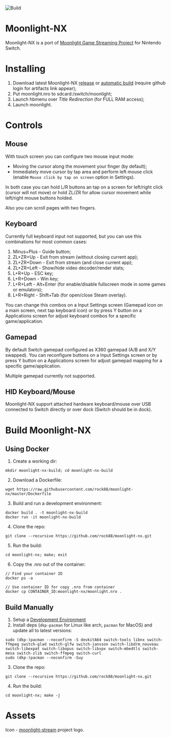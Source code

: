 ![Build](https://github.com/rock88/moonlight-nx/workflows/Build/badge.svg)

# Moonlight-NX

Moonlight-NX is a port of [Moonlight Game Streaming Project](https://github.com/moonlight-stream "Moonlight Game Streaming Project") for Nintendo Switch.

# Installing
1. Download latest Moonlight-NX [release](https://github.com/rock88/moonlight-nx/releases) or [automatic build](https://github.com/rock88/moonlight-nx/actions?query=workflow%3ABuild+is%3Asuccess) (require github login for artifacts link appear);
2. Put moonlight.nro to sdcard:/switch/moonlight;
3. Launch hbmenu over *Title Redirection* (for FULL RAM access);
4. Launch moonlight.

# Controls
## Mouse
With touch screen you can configure two mouse input mode: 
- Moving the cursor along the movement your finger (by default);
- Immediately move cursor by tap area and perform left mouse click (enable `Mouse click by tap on screen` option in Settings).

In both case you can hold L/R buttons an tap on a screen for left/right click (cursor will not move) or hold ZL/ZR for allow cursor movement while left/right mouse buttons holded.

Also you can scroll pages with two fingers.

## Keyboard
Currently full keyboard input not supported, but you can use this combinations for most common cases:

1. Minus+Plus - Guide button;
2. ZL+ZR+Up - Exit from stream (without closing current app);
3. ZL+ZR+Down - Exit from stream (and close current app);
4. ZL+ZR+Left - Show/hide video decoder/render stats;
5. L+R+Up - ESC key;
6. L+R+Down - Win key;
7. L+R+Left - Alt+Enter (for enable/disable fullscreen mode in some games or emulators);
8. L+R+Right - Shift+Tab (for open/close Steam overlay).

You can change this combos on a Input Settings screen (Gamepad icon on a main screen, next tap keyboard icon) or by press Y button on a Applications screen for adjust keyboard combos for a specific game/application.

## Gamepad
By default Switch gamepad configured as X360 gamepad (A/B and X/Y swapped). You can reconfigure buttons on a Input Settings screen or by press Y button on a Applications screen for adjust gamepad mapping for a specific game/application.

Multiple gamepad currently not supported.

## HID Keyboard/Mouse
Moonlight-NX support attached hardware keyboard/mouse over USB connected to Switch directly or over dock (Switch should be in dock).

# Build Moonlight-NX
## Using Docker
1. Create a working dir: 

`mkdir moonlight-nx-build; cd moonlight-nx-build`

2. Download a Dockerfile:

`wget https://raw.githubusercontent.com/rock88/moonlight-nx/master/Dockerfile`

3. Build and run a development environment: 

```
docker build . -t moonlight-nx-build
docker run -it moonlight-nx-build
```

4. Clone the repo: 

`git clone --recursive https://github.com/rock88/moonlight-nx.git`

5. Run the build:

`cd moonlight-nx; make; exit`

6. Copy the .nro out of the container: 
```
// Find your container ID
docker ps -a

// Use container ID for copy .nro from container
docker cp CONTAINER_ID:moonlight-nx/moonlight.nro .
```

## Build Manually
1. Setup a [Development Environment](https://switchbrew.org/wiki/Setting_up_Development_Environment "Development Environment")
2. Install deps (`dkp-pacman` for Linux like arch, `pacman` for MacOS) and update all to latest versions:

```
sudo (dkp-)pacman --noconfirm -S devkitA64 switch-tools libnx switch-ffmpeg switch-glad switch-glfw switch-jansson switch-libdrm_nouveau switch-libexpat switch-libopus switch-libvpx switch-mbedtls switch-mesa switch-zlib switch-ffmpeg switch-curl
sudo (dkp-)pacman --noconfirm -Suy
```

3. Clone the repo: 

`git clone --recursive https://github.com/rock88/moonlight-nx.git`

4. Run the build:

`cd moonlight-nx; make -j`

# Assets
Icon - [moonlight-stream](https://github.com/moonlight-stream "moonlight-stream") project logo.
